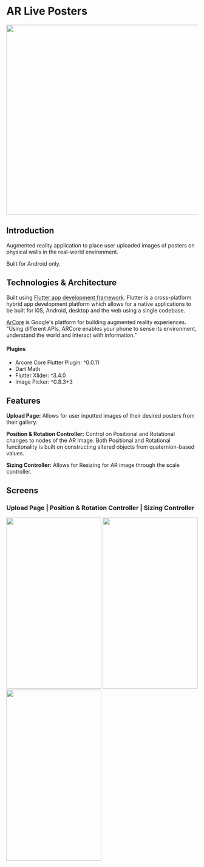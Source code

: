 # AR Live Posters
 <p align = "left" >
  <img width="850" height="500" src="assets/gifs/intro.gif">
 
</p>

## Introduction
Augmented reality application to place user uploaded images of posters on physical walls in
the real-world environment.

Built for Android only. 

## Technologies & Architecture

Built using [Flutter app development framework](https://flutter.dev/). Flutter is a cross-platform hybrid app development platform which allows for a native applications to be built for i0S, Android, desktop and the web using a single codebase. 

[ArCore](https://developers.google.com/ar/develop) is Google's platform for building augmented reality experiences. "Using different APIs, ARCore enables your phone to sense its environment, understand the world and interact with information."

#### Plugins
* Arcore Core Flutter Plugin: ^0.0.11
* Dart Math
* Flutter Xlider: ^3.4.0
* Image Picker: ^0.8.3+3

## Features
**Upload Page:** Allows for user inputted images of their desired posters from their gallery. 

**Position & Rotation Controller:** Control on Positional and Rotational changes to nodes of the AR Image. Both Positional and Rotational funcitonality is built on constructing altered objects from quaternion-based values.

**Sizing Controller:** Allows for Resizing for AR image through the scale controller. 

## Screens

### Upload Page | Position & Rotation Controller | Sizing Controller

<p align = "left" >
  <img width="250" height="450" src="assets/gifs/uploading images v2.gif">
  <img width="250" height="450"  src="assets/gifs/rotate.gif"> 
  <img width="250" height="450" src="assets/gifs/sizing v2 (1).gif"> 
</p>


